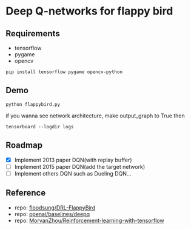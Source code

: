 # Deep Q-networks for flappy bird

## Requirements
- tensorflow
- pygame
- opencv
``` shell
pip install tensorflow pygame opencv-python
```
## Demo
``` shell
python flappybird.py
```
if you wanna see network architecture, make output_graph to True then
``` shell
tensorboard --logdir logs
```
## Roadmap
- [x] Implement 2013 paper DQN(with replay buffer)
- [ ] Implement 2015 paper DQN(add the target network)
- [ ] Implement others DQN such as Dueling DQN...
## Reference
- repo: [floodsung/DRL-FlappyBird](https://github.com/floodsung/DRL-FlappyBird)
- repo: [openai/baselines/deepq](https://github.com/openai/baselines/tree/master/baselines/deepq)
- repo: [MorvanZhou/Reinforcement-learning-with-tensorflow](https://github.com/MorvanZhou/Reinforcement-learning-with-tensorflow)